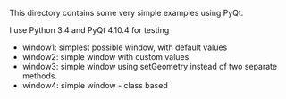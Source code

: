 This directory contains some very simple examples using PyQt.

I use Python 3.4 and PyQt 4.10.4 for testing

* window1: simplest possible window, with default values
* window2: simple window with custom values
* window3: simple window using setGeometry instead of two separate methods.
* window4: simple window - class based
